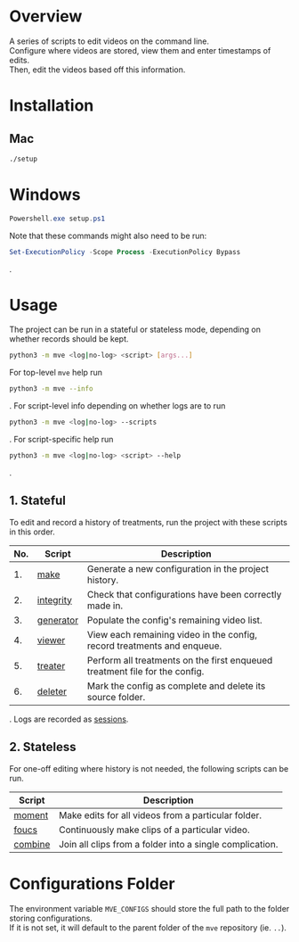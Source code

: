 # Overview

A series of scripts to edit videos on the command line.  
Configure where videos are stored, view them and enter timestamps of edits.  
Then, edit the videos based off this information.

# Installation

## Mac

```sh
./setup
```

# Windows

```ps1
Powershell.exe setup.ps1
```

Note that these commands might also need to be run:

```ps1
Set-ExecutionPolicy -Scope Process -ExecutionPolicy Bypass
```

.

# Usage

The project can be run in a stateful or stateless mode, depending on whether records should be kept.

```sh
python3 -m mve <log|no-log> <script> [args...]
```

For top-level `mve` help run

```sh
python3 -m mve --info
```

. For script-level info depending on whether logs are to run

```sh
python3 -m mve <log|no-log> --scripts
```

. For script-specific help run

```sh
python3 -m mve <log|no-log> <script> --help
```

.

## 1. Stateful

To edit and record a history of treatments, run the project with these scripts in this order.

| No. | Script                         | Description                                                                 |
| --- | ------------------------------ | --------------------------------------------------------------------------- |
| 1.  | [make](docs/make.md)           | Generate a new configuration in the project history.                        |
| 2.  | [integrity](docs/integrity.md) | Check that configurations have been correctly made in.                      |
| 3.  | [generator](docs/generator.md) | Populate the config's remaining video list.                                 |
| 4.  | [viewer](docs/viewer.md)       | View each remaining video in the config, record treatments and enqueue.     |
| 5.  | [treater](docs/treater.md)     | Perform all treatments on the first enqueued treatment file for the config. |
| 6.  | [deleter](docs/deleter.md)     | Mark the config as complete and delete its source folder.                   |

. Logs are recorded as [sessions](docs/session.md).

## 2. Stateless

For one-off editing where history is not needed, the following scripts can be run.

| Script                     | Description                                              |
| -------------------------- | -------------------------------------------------------- |
| [moment](docs/moment.md)   | Make edits for all videos from a particular folder.      |
| [foucs](docs/focus.md)     | Continuously make clips of a particular video.           |
| [combine](docs/combine.md) | Join all clips from a folder into a single complication. |

# Configurations Folder

The environment variable `MVE_CONFIGS` should store the full path to the folder storing configurations.  
If it is not set, it will default to the parent folder of the `mve` repository (ie. `..`).
